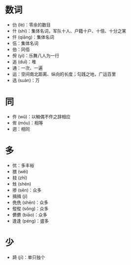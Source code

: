 # 数词
* 仂 (lè)：零余的数目
* 什 (shí)：集体名词，军队十人、户籍十户、十倍、十分之某
* 仟 (qiāng)：集体名词
* 伍：集体名词
* 伯：同佰
* 佾 (yì)：乐舞八人为一行
* 追 (duī)：堆
* 通：一次、一遍
* 运：空间南北距离、纵向的长度；勾践之地，广运百里
* 选 (suàn)：万
# 同
* 仵 (wǔ)：以觭偶不仵之辞相应
* 侔 (móu)：相等
* 迵：相同
# 多
* 优：多丰裕
* 猥 (wěi)
* 㩼 (zhī)
* 甡 (shēn)
* 掺 (sēn)：众多
* 揖揖 (jí)
* 侁侁 (shēn)：众多
* 傱傱 (sǒng)：众多
* 儦儦 (biāo)：众多
* 逢逢 (péng)：盛多
# 少
* 踦 (jī)：单只独个
